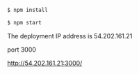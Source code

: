 ```sh
$ npm install
```

```sh
$ npm start
```
The deployment IP address is 54.202.161.21

port 3000 

http://54.202.161.21:3000/

